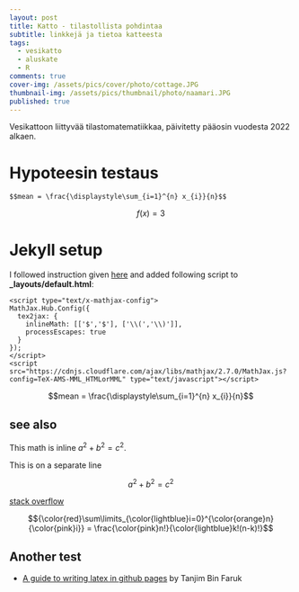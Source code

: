 ```yaml
---
layout: post
title: Katto - tilastollista pohdintaa
subtitle: linkkejä ja tietoa katteesta
tags:
  - vesikatto
  - aluskate
  - R
comments: true
cover-img: /assets/pics/cover/photo/cottage.JPG
thumbnail-img: /assets/pics/thumbnail/photo/naamari.JPG
published: true
---
```


Vesikattoon liittyvää tilastomatematiikkaa, päivitetty pääosin vuodesta 2022 alkaen.



# Hypoteesin testaus


~~~
$$mean = \frac{\displaystyle\sum_{i=1}^{n} x_{i}}{n}$$
~~~

$$f(x) = 3$$


# Jekyll setup

I followed instruction given [here](http://zjuwhw.github.io/2017/06/04/MathJax.html) and added following script to **_layouts/default.html**:

~~~
<script type="text/x-mathjax-config">
MathJax.Hub.Config({
  tex2jax: {
    inlineMath: [['$','$'], ['\\(','\\)']],
    processEscapes: true
  }
});
</script>
<script src="https://cdnjs.cloudflare.com/ajax/libs/mathjax/2.7.0/MathJax.js?config=TeX-AMS-MML_HTMLorMML" type="text/javascript"></script>

~~~

$$mean = \frac{\displaystyle\sum_{i=1}^{n} x_{i}}{n}$$

## see also

This math is inline $`a^2+b^2=c^2`$.

This is on a separate line

```math
a^2+b^2=c^2
```

[stack overflow](https://stackoverflow.com/questions/11256433/how-to-show-math-equations-in-general-githubs-markdownnot-githubs-blog)

$${\color{red}\sum\limits_{\color{lightblue}i=0}^{\color{orange}n} {\color{pink}i}} = \frac{\color{pink}n!}{\color{lightblue}k!(n-k)!}$$


## Another test

- [A guide to writing latex in github pages](https://tanjim131.github.io/2020-05-19-how-to-write-mathjax-in-beautiful-jekyll/) by Tanjim Bin Faruk
